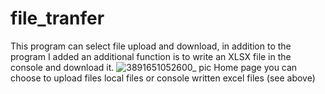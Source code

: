# file_tranfer
This program can select file upload and download, in addition to the program I added an additional function is to write an XLSX file in the console and download it.
![3891651052600_ pic](https://user-images.githubusercontent.com/104492611/165490675-3e793f81-d583-4d55-8458-318627f1af05.jpg)
Home page you can choose to upload files local files or console written excel files (see above)
